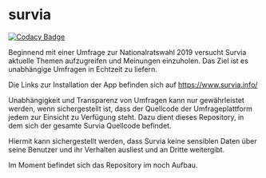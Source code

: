 # survia
[![Codacy Badge](https://api.codacy.com/project/badge/Grade/3e0e9ea3741f49f6ad0c17a8ecd949ee)](https://app.codacy.com/manual/rx451g/survia?utm_source=github.com&utm_medium=referral&utm_content=martinvidec/survia&utm_campaign=Badge_Grade_Settings)

Beginnend mit einer Umfrage zur Nationalratswahl 2019 versucht Survia aktuelle Themen aufzugreifen und Meinungen einzuholen. Das Ziel ist es unabhängige Umfragen in Echtzeit zu liefern.

Die Links zur Installation der App befinden sich auf https://www.survia.info/

Unabhängigkeit und Transparenz von Umfragen kann nur gewährleistet werden, wenn sichergestellt ist, dass der Quellcode der Umfrageplattform jedem zur Einsicht zu Verfügung steht. Dazu dient dieses Repository, in dem sich der gesamte Survia Quellcode befindet.

Hiermit kann sichergestellt werden, dass Survia keine sensiblen Daten über seine Benutzer und ihr Verhalten ausliest und an Dritte weitergibt.

Im Moment befindet sich das Repository im noch Aufbau.
